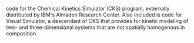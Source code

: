 code for the Chemical Kinetics Simulator (CKS) program, externally distributed by IBM's Almaden Research Center. Also included is code for Visual Simulator, a descendant of CKS that provides for kinetic modeling of two- and three-dimensional systems that are not spatially homogenous in composition.